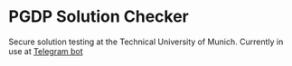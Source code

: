 # PGDP Solution Checker
Secure solution testing at the Technical University of Munich. 
Currently in use at [Telegram bot](https://t.me/pasasemisBot)
